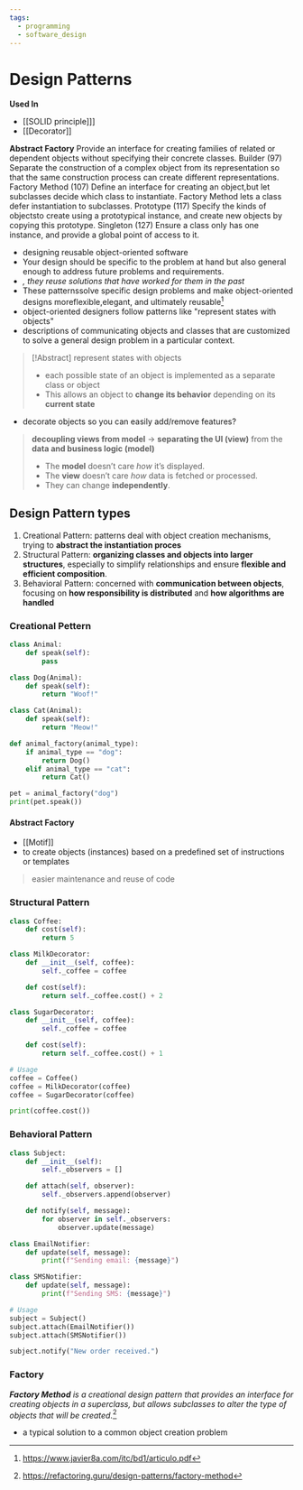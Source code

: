```yaml
---
tags:
  - programming
  - software_design
---
```

# Design Patterns
**Used In**
- [[SOLID principle]]]
- [[Decorator]]

**Abstract Factory**  Provide an interface for creating families of related or dependent objects without specifying their concrete classes. 
Builder (97) Separate the construction of a complex object from its representation so that the same construction process can create different representations.
Factory Method (107) Define an interface for creating an object,but let subclasses decide which class to instantiate. Factory Method lets a class defer instantiation to subclasses.
Prototype (117) Specify the kinds of objectsto create using a prototypical instance, and create new objects by copying this prototype.
Singleton (127) Ensure a class only has one instance, and provide a global point of access to it.



- designing reusable object-oriented software
- Your design should be specific to the problem at hand but also general enough to address future problems and requirements.
- *, they reuse solutions that have worked for them in the past*
- These patternssolve specific design problems and make object-oriented designs moreflexible,elegant, and ultimately reusable[^2]
- object-oriented designers follow patterns like "represent states with objects"
- descriptions of communicating objects and classes that are customized to solve a general design problem in a particular context.
> [!Abstract] represent states with objects
> - each possible state of an object is implemented as a separate class or object
> - This allows an object to **change its behavior** depending on its **current state**

- decorate objects so you can easily add/remove features? 

>  **decoupling views from model** -> **separating the UI (view)** from the **data and business logic (model)**
>  - The **model** doesn’t care _how_ it’s displayed.
>- The **view** doesn’t care _how_ data is fetched or processed.
>- They can change **independently**.

## Design Pattern types
1. Creational Pattern: patterns deal with object creation mechanisms, trying to **abstract the instantiation proces**
2. Structural Pattern: **organizing classes and objects into larger structures**, especially to simplify relationships and ensure **flexible and efficient composition**.
3. Behavioral Pattern: concerned with **communication between objects**, focusing on **how responsibility is distributed** and **how algorithms are handled**

### Creational Pettern
```python
class Animal:
    def speak(self):
        pass

class Dog(Animal):
    def speak(self):
        return "Woof!"

class Cat(Animal):
    def speak(self):
        return "Meow!"

def animal_factory(animal_type):
    if animal_type == "dog":
        return Dog()
    elif animal_type == "cat":
        return Cat()

pet = animal_factory("dog")
print(pet.speak()) 
```


#### Abstract Factory 
- [[Motif]]
- to create objects (instances) based on a predefined set of instructions or templates
> easier maintenance and reuse of code


### Structural Pattern 
```python
class Coffee:
    def cost(self):
        return 5

class MilkDecorator:
    def __init__(self, coffee):
        self._coffee = coffee

    def cost(self):
        return self._coffee.cost() + 2

class SugarDecorator:
    def __init__(self, coffee):
        self._coffee = coffee

    def cost(self):
        return self._coffee.cost() + 1

# Usage
coffee = Coffee()
coffee = MilkDecorator(coffee)
coffee = SugarDecorator(coffee)

print(coffee.cost())  

```
### Behavioral Pattern 

```python
class Subject:
    def __init__(self):
        self._observers = []

    def attach(self, observer):
        self._observers.append(observer)

    def notify(self, message):
        for observer in self._observers:
            observer.update(message)

class EmailNotifier:
    def update(self, message):
        print(f"Sending email: {message}")

class SMSNotifier:
    def update(self, message):
        print(f"Sending SMS: {message}")

# Usage
subject = Subject()
subject.attach(EmailNotifier())
subject.attach(SMSNotifier())

subject.notify("New order received.")

```
### Factory
***Factory Method** is a creational design pattern that provides an interface for creating objects in a superclass, but allows subclasses to alter the type of objects that will be created.*[^1]
- a typical solution to a common object creation problem
[^1]:https://refactoring.guru/design-patterns/factory-method 
[^2]: https://www.javier8a.com/itc/bd1/articulo.pdf